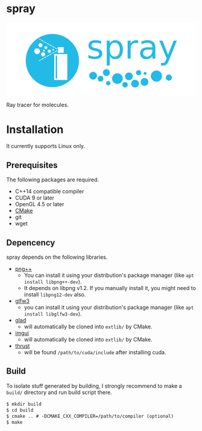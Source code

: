# spray

![logo](https://github.com/ToruNiina/spray/blob/misc/misc/logo-full.png)

Ray tracer for molecules.

# Installation

It currently supports Linux only.

## Prerequisites

The following packages are required.

- C++14 compatible compiler
- CUDA 9 or later
- OpenGL 4.5 or later
- [CMake](https://cmake.org/)
- git
- wget

## Depencency

spray depends on the following libraries.

- [png++](https://www.nongnu.org/pngpp/)
  - You can install it using your distribution's package manager (like `apt install libpng++-dev`).
  - It depends on libpng v1.2. If you manually install it, you might need to install `libpng12-dev` also.
- [glfw3](https://www.glfw.org/)
  - you can install it using your distribution's package manager (like `apt install libglfw3-dev`).
- [glad](https://glad.dav1d.de/)
  - will automatically be cloned into `extlib/` by CMake.
- [imgui](https://github.com/ocornut/imgui)
  - will automatically be cloned into `extlib/` by CMake.
- [thrust](https://thrust.github.io/)
  - will be found `/path/to/cuda/include` after installing cuda.

## Build

To isolate stuff generated by building, I strongly recommend to make a `build/`
directory and run build script there.

```console
$ mkdir build
$ cd build
$ cmake .. # -DCMAKE_CXX_COMPILER=/path/to/compiler (optional)
$ make
```
